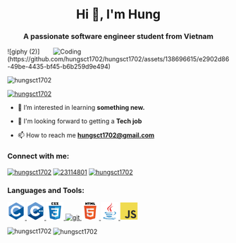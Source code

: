 <h1 align="center">Hi 👋, I'm Hung</h1>
<h3 align="center">A passionate software engineer student from Vietnam</h3>
<img align="right" alt="Coding" width="400" src="https://github.com/hungsct1702/hungsct1702/assets/138696615/e2902d86-49be-4435-bf45-b6b259d9e494"/>
![giphy (2)](https://github.com/hungsct1702/hungsct1702/assets/138696615/e2902d86-49be-4435-bf45-b6b259d9e494)



<p align="left"> <img src="https://komarev.com/ghpvc/?username=hungsct1702&label=Profile%20views&color=0e75b6&style=flat" alt="hungsct1702" /> </p>

<p align="left"> <a href="https://github.com/ryo-ma/github-profile-trophy"><img src="https://github-profile-trophy.vercel.app/?username=hungsct1702" alt="hungsct1702" /></a> </p>

- 🔭 I’m interested in learning **something new.**

- 💞️ I'm looking forward to getting a **Tech job**

- 📫 How to reach me **hungsct1702@gmail.com**

<h3 align="left">Connect with me:</h3>
<p align="left">
<a href="https://linkedin.com/in/hungsct1702" target="blank"><img align="center" src="https://raw.githubusercontent.com/rahuldkjain/github-profile-readme-generator/master/src/images/icons/Social/linked-in-alt.svg" alt="hungsct1702" height="30" width="40" /></a>
<a href="https://stackoverflow.com/users/23114801" target="blank"><img align="center" src="https://raw.githubusercontent.com/rahuldkjain/github-profile-readme-generator/master/src/images/icons/Social/stack-overflow.svg" alt="23114801" height="30" width="40" /></a>
<a href="https://www.hackerrank.com/hungsct1702" target="blank"><img align="center" src="https://raw.githubusercontent.com/rahuldkjain/github-profile-readme-generator/master/src/images/icons/Social/hackerrank.svg" alt="hungsct1702" height="30" width="40" /></a>
</p>

<h3 align="left">Languages and Tools:</h3>
<p align="left"> <a href="https://www.cprogramming.com/" target="_blank" rel="noreferrer"> <img src="https://raw.githubusercontent.com/devicons/devicon/master/icons/c/c-original.svg" alt="c" width="40" height="40"/> </a> <a href="https://www.w3schools.com/cpp/" target="_blank" rel="noreferrer"> <img src="https://raw.githubusercontent.com/devicons/devicon/master/icons/cplusplus/cplusplus-original.svg" alt="cplusplus" width="40" height="40"/> </a> <a href="https://www.w3schools.com/css/" target="_blank" rel="noreferrer"> <img src="https://raw.githubusercontent.com/devicons/devicon/master/icons/css3/css3-original-wordmark.svg" alt="css3" width="40" height="40"/> </a> <a href="https://git-scm.com/" target="_blank" rel="noreferrer"> <img src="https://www.vectorlogo.zone/logos/git-scm/git-scm-icon.svg" alt="git" width="40" height="40"/> </a> <a href="https://www.w3.org/html/" target="_blank" rel="noreferrer"> <img src="https://raw.githubusercontent.com/devicons/devicon/master/icons/html5/html5-original-wordmark.svg" alt="html5" width="40" height="40"/> </a> <a href="https://www.java.com" target="_blank" rel="noreferrer"> <img src="https://raw.githubusercontent.com/devicons/devicon/master/icons/java/java-original.svg" alt="java" width="40" height="40"/> </a> <a href="https://developer.mozilla.org/en-US/docs/Web/JavaScript" target="_blank" rel="noreferrer"> <img src="https://raw.githubusercontent.com/devicons/devicon/master/icons/javascript/javascript-original.svg" alt="javascript" width="40" height="40"/> </a> </p>

<p><img align="left" src="https://github-readme-stats.vercel.app/api/top-langs?username=hungsct1702&show_icons=true&locale=en&layout=compact" alt="hungsct1702" /></p>

<p>&nbsp;<img align="center" src="https://github-readme-stats.vercel.app/api?username=hungsct1702&show_icons=true&locale=en" alt="hungsct1702" /></p>

